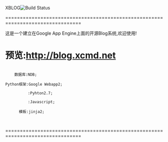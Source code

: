 XBLOG<img src="https://camo.githubusercontent.com/aad04bb6e3a7978f5b9ea8d0415e75fa2eaf89a0/68747470733a2f2f7472617669732d63692e6f72672f62336c6f672f62336c6f672d736f6c6f2e706e673f6272616e63683d6d6173746572" alt="Build Status" data-canonical-src="https://travis-ci.org/b3log/b3log-solo.png?branch=master" style="max-width:100%;">

================================================================================

这是一个建立在Google App Engine上面的开源Blog系统,欢迎使用!

预览:<a href="http://blog.xcmd.net">http://blog.xcmd.net</a>
===============================================================================

<pre>
<code>
    数据库:NDB;</br>
Python框架:Google Webapp2;</br>
          :Pyhton2.7;</br>
          :Javascript;</br>
      模板:jinja2;</br>
</code>
</pre>




================================================================================

